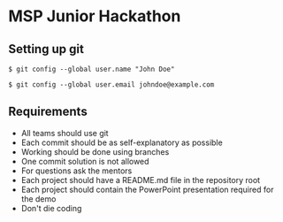 # MSP Junior Hackathon


## Setting up git

``` $ git config --global user.name "John Doe" ```

``` $ git config --global user.email johndoe@example.com ```

## Requirements

- All teams should use git
- Each commit should be as self-explanatory as possible
- Working should be done using branches
- One commit solution is not allowed
- For questions ask the mentors
- Each project should have a README.md file in the repository root
- Each project should contain the PowerPoint presentation required for the demo
- Don't die coding